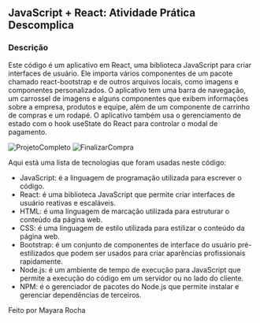 ## JavaScript + React: Atividade Prática Descomplica

### Descrição
Este código é um aplicativo em React, uma biblioteca JavaScript para criar interfaces de usuário. Ele importa vários componentes de um pacote chamado react-bootstrap e de outros arquivos locais, como imagens e componentes personalizados. O aplicativo tem uma barra de navegação, um carrossel de imagens e alguns componentes que exibem informações sobre a empresa, produtos e equipe, além de um componente de carrinho de compras e um rodapé. O aplicativo também usa o gerenciamento de estado com o hook useState do React para controlar o modal de pagamento.

![ProjetoCompleto](/src/assets/projetocompleto.png)
![FinalizarCompra](/src/assets/finalizarcompra.png)

Aqui está uma lista de tecnologias que foram usadas neste código:

  *  JavaScript: é a linguagem de programação utilizada para escrever o código.
  *  React: é uma biblioteca JavaScript que permite criar interfaces de usuário reativas e escaláveis.
  *  HTML: é uma linguagem de marcação utilizada para estruturar o conteúdo da página web.
  *  CSS: é uma linguagem de estilo utilizada para estilizar o conteúdo da página web.
  *  Bootstrap: é um conjunto de componentes de interface do usuário pré-estilizados que podem ser usados ​​para criar aparências     profissionais rapidamente.
  *  Node.js: é um ambiente de tempo de execução para JavaScript que permite a execução do código em um servidor ou no lado do cliente.
  *  NPM: é o gerenciador de pacotes do Node.js que permite instalar e gerenciar dependências de terceiros.


  Feito por Mayara Rocha